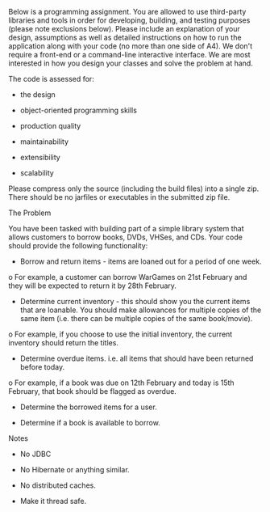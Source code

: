 Below is a programming assignment. You are allowed to use third-party libraries and tools in order for developing, building, and testing purposes (please note exclusions below). Please include an explanation of your design, assumptions as well as detailed instructions on how to run the application along with your code (no more than one side of A4). We don't require a front-end or a command-line interactive interface. We are most interested in how you design your classes and solve the problem at hand.

The code is assessed for:

* the design

* object-oriented programming skills

* production quality

* maintainability

* extensibility

* scalability

Please compress only the source (including the build files) into a single zip. There should be no jarfiles or executables in the submitted zip file.

The Problem

You have been tasked with building part of a simple library system that allows customers to borrow books, DVDs, VHSes, and CDs. Your code should provide the following functionality:

* Borrow and return items - items are loaned out for a period of one week.

o For example, a customer can borrow WarGames on 21st February and they will be expected to return it by 28th February.

* Determine current inventory - this should show you the current items that are loanable. You should make allowances for multiple copies of the same item (i.e. there can be multiple copies of the same book/movie).

o For example, if you choose to use the initial inventory, the current inventory should return the titles.

* Determine overdue items. i.e. all items that should have been returned before today.

o For example, if a book was due on 12th February and today is 15th February, that book should be flagged as overdue.

* Determine the borrowed items for a user.

* Determine if a book is available to borrow.

Notes

* No JDBC

* No Hibernate or anything similar.

* No distributed caches.

* Make it thread safe.